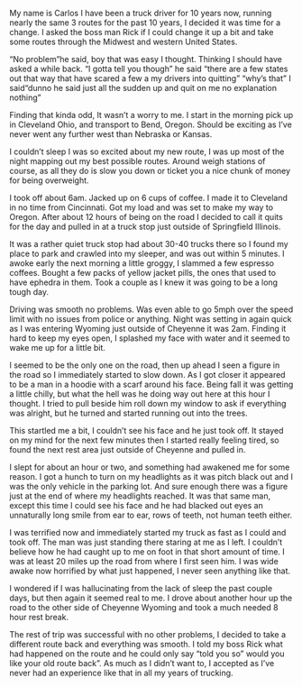 

My name is Carlos I have been a truck driver for 10 years now, running nearly the same 3 routes for the past 10 years, I decided it was time for a change. 
I asked the boss man Rick if I could change it up a bit and take some routes through the Midwest and western United States. 

“No problem”he said, boy that was easy I thought. Thinking I should have asked a while back. “I gotta tell you though” he said “there are a few states out that way that have scared a few a my drivers into quitting”  “why’s that” I said“dunno he said just all the sudden up and quit on me no explanation nothing”

Finding that kinda odd, It wasn’t a worry to me. 
I start in the morning pick up in Cleveland Ohio, and transport to Bend, Oregon. Should be exciting as I’ve never went any further west than Nebraska or Kansas.

I couldn’t sleep I was so excited about my new route, I was up most of the night mapping out my best possible routes. Around weigh stations of course, as all they do is slow you down or ticket you a nice chunk of money for being overweight. 

I took off about 6am. Jacked up on 6 cups of coffee. I made it to Cleveland in no time from Cincinnati. Got my load and was set to make my way to Oregon. After about 12 hours of being on the road I decided to call it quits for the day and pulled in at a truck stop just outside of Springfield Illinois.

It was a rather quiet truck stop had about 30-40 trucks there so I found my place to park and crawled into my sleeper, and was out within 5 minutes. I awoke early the next morning a little groggy, I slammed a few espresso coffees. Bought a few packs of yellow jacket pills, the ones that used to have ephedra in them. Took a couple as I knew it was going to be a long tough day. 

Driving was smooth no problems. Was even able to go 5mph over the speed limit with no issues from police or anything. Night was setting in again quick as I was entering Wyoming just outside of Cheyenne it was 2am. Finding it hard to keep my eyes open, I splashed my face with water and it seemed to wake me up for a little bit.

I seemed to be the only one on the road, then up ahead I seen a figure in the road so I immediately started to slow down. As I got closer it appeared to be a man in a hoodie with a scarf around his face. 
Being fall it was getting a little chilly, but what the hell was he doing way out here at this hour I thought. I tried to pull beside him roll down my window to ask if everything was alright, but he turned and started running out into the trees.

This startled me a bit, I couldn’t see his face and he just took off. It stayed on my mind for the next few minutes then I started really feeling tired, so found the next rest area just outside of Cheyenne and pulled in. 

I slept for about an hour or two, and something had awakened me for some reason. I got a hunch to turn on my headlights as it was pitch black out and I was the only vehicle in the parking lot. And sure enough there was a figure just at the end of where my headlights reached. It was that same man, except this time I could see his face and he had blacked out eyes an unnaturally long smile from ear to ear, rows of teeth, not human teeth either. 

I was terrified now and immediately started my truck as fast as I could and took off. The man was just standing there staring at me as I left. I couldn’t believe how he had caught up to me on foot in that short amount of time. I was at least 20 miles up the road from where I first seen him. I was wide awake now horrified by what just happened, I never seen anything like that. 

I wondered if I was hallucinating from the lack of sleep the past couple days, but then again it seemed real to me. I drove about another hour up the road to the other side of Cheyenne Wyoming and took a much needed 8 hour rest break. 

The rest of trip was successful with no other problems, I decided to take a different route back and everything was smooth. I told my boss Rick what had happened on the route and he could only say “told you so” would you like your old route back”. 
As much as I didn’t want to, I accepted as I’ve never had an experience like that in all my years of trucking.